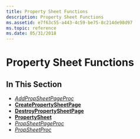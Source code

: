 ```yaml
---
title: Property Sheet Functions
description: Property Sheet Functions
ms.assetid: e7f63c55-a443-4c59-be75-8c214de98d97
ms.topic: reference
ms.date: 05/31/2018
---
```


# Property Sheet Functions

## In This Section

-   [*AddPropSheetPageProc*](/windows/desktop/api/Prsht/nc-prsht-lpfnaddpropsheetpage)
-   [**CreatePropertySheetPage**](/windows/desktop/api/Prsht/nf-prsht-createpropertysheetpagea)
-   [**DestroyPropertySheetPage**](/windows/desktop/api/Prsht/nf-prsht-destroypropertysheetpage)
-   [**PropertySheet**](/windows/desktop/api/Prsht/nf-prsht-propertysheeta)
-   [*PropSheetPageProc*](/windows/win32/api/prsht/nc-prsht-lpfnpspcallbacka)
-   [*PropSheetProc*](/windows/desktop/api/Prsht/nc-prsht-pfnpropsheetcallback)

 

 
